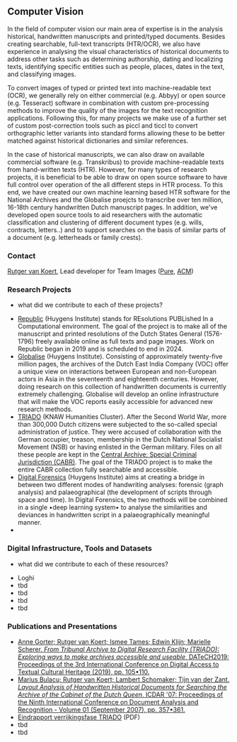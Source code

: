 ## Computer Vision

In the field of computer vision our main area of expertise is in  the analysis historical, handwritten manuscripts and printed/typed documents. Besides creating searchable, full-text transcripts (HTR/OCR), we also have experience in analysing the visual characteristics of historical documents to address other tasks such as determining authorship, dating and localizing texts, identifying specific entities such as people, places, dates in the text, and classifying images. 

To convert images of typed or printed text into machine-readable text (OCR), we generally rely on either commercial (e.g. Abbyy) or open source (e.g. Tesseract) software in combination with custom pre-processing methods to improve the quality of the images for the text recognition applications. Following this, for many projects we make use of a further set of custom post-correction tools such as piccl and ticcl to convert orthographic letter variants into standard forms allowing these to be better matched against historical dictionaries and similar references. 

In the case of historical manuscripts, we can also draw on available commercial software (e.g. Transkribus) to provide machine-readable texts from hand-written texts (HTR). However, for many types of research projects, it is beneficial to be able to draw on open source software to have full control over operation of the all different steps in HTR process. To this end, we have created our own machine learning based HTR software for the National Archives and the Globalise proejcts to transcribe over ten million, 16-18th century handwritten Dutch manuscript pages. In addition, we've developed open source tools to aid researchers with the automatic classification and clustering of different document types (e.g. wills, contracts, letters..) and to support searches on the basis of similar parts of a document (e.g. letterheads or family crests).


### Contact

[Rutger van Koert](mailto:rutger.van.koert@di.huc.knaw.nl), Lead developer for Team Images ([Pure](https://pure.knaw.nl/portal/en/persons/rutger-koert-van), [ACM](https://dl.acm.org/profile/81339533737))

### Research Projects

+ what did we contribute to each of these projects?

- [Republic](https://en.huygens.knaw.nl/projecten/resoluties-staten-generaal-1576-1796-de-oerbronnen-van-de-parlementaire-democratie/?noredirect=en_GB) (Huygens Institute) stands for REsolutions PUBLished In a Computational environment. The goal of the project is to make all of the manuscript and printed resolutions of the Dutch States General (1576-1796) freely available online as full texts and page images. Work on Republic began in 2019 and is scheduled to end in 2024.
- [Globalise](https://globalise.huygens.knaw.nl) (Huygens Institute). Consisting of approximately twenty-five million pages, the archives of the Dutch East India Company (VOC) offer a unique view on interactions between European and non-European actors in Asia in the seventeenth and eighteenth centuries. However, doing research on this collection of handwritten documents is currently extremely challenging. Globalise will develop an online infrastructure that will make the VOC reports easily accessible for advanced new research methods. 
- [TRIADO](https://www.oorlogsbronnen.nl/nieuws/veelbelovende-resultaten-onderzoek-naar-digitaal-doorzoekbaar-maken-cabr) (KNAW Humanities Cluster). After the Second World War, more than 300,000 Dutch citizens were subjected to the so-called special administration of justice. They were accused of collaboration with the German occupier, treason, membership in the Dutch National Socialist Movement (NSB) or having enlisted in the German military. Files on all these people are kept in the [Central Archive: Special Criminal Jurisdiction (CABR)](https://www.nationaalarchief.nl/onderzoeken/zoekhulpen/tweede-wereldoorlog-centraal-archief-bijzondere-rechtspleging-cabr). The goal of the TRIADO project is to make the entire CABR collection fully searchable and accessible.
- [Digital Forensics](https://www.huygens.knaw.nl/projecten/digital-forensics-for-historical-documents/?noredirect=nl_NL) (Huygens Institute) aims at creating a bridge in between two different modes of handwriting analyses: forensic (graph analysis) and palaeographical (the development of scripts through space and time). In Digital Forensics, the two methods will be combined in a single •deep learning system• to analyse the similarities and deviances in handwritten script in a palaeographically meaningful manner. 
- 
### Digital Infrastructure, Tools and Datasets

+ what did we contribute to each of these resources?

- Loghi
- tbd
- tbd
- tbd
- tbd

### Publications and Presentations


- [Anne Gorter; Rutger van Koert; Ismee Tames; Edwin Klijn; Marielle Scherer. _From Tribunal Archive to Digital Research Facility (TRIADO): Exploring ways to make archives accessible and useable_, DATeCH2019: Proceedings of the 3rd International Conference on Digital Access to Textual Cultural Heritage (2019), pp. 105•110.](https://doi.org/10.1145/3322905.3322906)
 - [Marius Bulacu; Rutger van Koert; Lambert Schomaker; Tijn van der Zant. _Layout Analysis of Handwritten Historical Documents for Searching the Archive of the Cabinet of the Dutch Queen_, ICDAR '07: Proceedings of the Ninth International Conference on Document Analysis and Recognition - Volume 01 (September 2007), pp. 357•361.](https://dl.acm.org/doi/10.5555/1304595.1304749)
- [Eindrapport verrijkingsfase TRIADO](https://www.oorlogsbronnen.nl/sites/default/files/20190517_eindrapportTRIADO%20verrijkingsfase_0.pdf) (PDF)
- tbd
- tbd 

